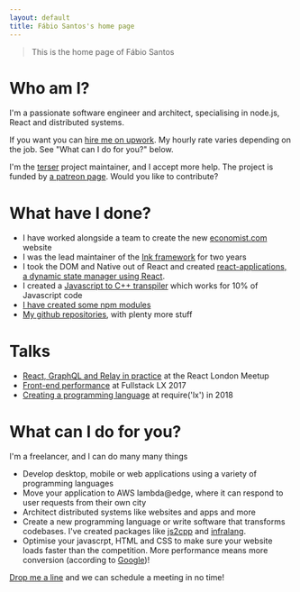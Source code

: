 ```yaml
---
layout: default
title: Fábio Santos's home page
---
```


<blockquote class="all-100 double-bottom-space">
    This is the home page of Fábio Santos
</blockquote>


# Who am I?

I'm a passionate software engineer and architect, specialising in node.js, React and distributed systems.

If you want you can [hire me on upwork](https://www.upwork.com/fl/fabiosantos6). My hourly rate varies depending on the job. See "What can I do for you?" below.

I'm the [terser](https://github.com/terser-js/terser) project maintainer, and I accept more help. The project is funded by [a patreon page](https://www.patreon.com/fabiosantoscode). Would you like to contribute?

# What have I done?

 * I have worked alongside a team to create the new [economist.com](https://www.economist.com/) website
 * I was the lead maintainer of the [Ink framework](http://ink.sapo.pt/) for two years
 * I took the DOM and Native out of React and created [react-applications, a dynamic state manager using React](https://github.com/fabiosantoscode/react-applications/).
 * I created a [Javascript to C++ transpiler](https://github.com/fabiosantoscode/js2cpp) which works for 10% of Javascript code
 * [I have created some npm modules](http://npmjs.com/~fabiosantoscode)
 * [My github repositories](http://github.com/fabiosantoscode), with plenty more stuff

# Talks

 * [React, GraphQL and Relay in practice](https://youtu.be/HrECWxWVcEI?t=58m16s) at the React London Meetup
 * [Front-end performance](https://www.youtube.com/watch?v=fgUnjlwTzB4) at Fullstack LX 2017
 * [Creating a programming language](https://www.youtube.com/watch?v=rUVyBh_4Zn0) at require('lx') in 2018

# What can I do for you?

I'm a freelancer, and I can do many many things

 * Develop desktop, mobile or web applications using a variety of programming languages
 * Move your application to AWS lambda@edge, where it can respond to user requests from their own city
 * Architect distributed systems like websites and apps and more
 * Create a new programming language or write software that transforms codebases. I've created packages like [js2cpp](https://www.npmjs.com/package/js2cpp) and [infralang](https://www.npmjs.com/package/infralang).
 * Optimise your javascrpt, HTML and CSS to make sure your website loads faster than the competition. More performance means more conversion (according to [Google](https://developers.google.com/web/fundamentals/performance/why-performance-matters/))!

<a href="mailto:fabiosantosart@gmail.com">Drop me a line</a> and we can schedule a meeting in no time!

